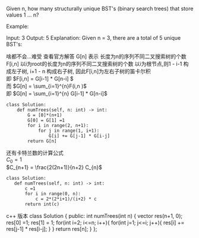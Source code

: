 Given n, how many structurally unique BST's (binary search trees) that store values 1 ... n?

Example:

Input: 3
Output: 5
Explanation:
Given n = 3, there are a total of 5 unique BST's:


   

啥都不会...难受
查看官方解答
G[n] 表示 长度为n的序列不同二叉搜索树的个数
F[i,n] 以i为root的长度为n的序列不同二叉搜索树的个数
以i为根节点,则1 - i-1 构成左子树, i+1 - n 构成右子树, 因此F[i,n]为左右子树的笛卡尔积  
即 $F[i,n] = G[i-1] * G[n-i] $  
而 $G[n] = \sum_{i=1}^{n}F(i,n )$   
即 $G[n] = \sum_{i=1}^{n} G[i-1] * G[n-i]$   

```
class Solution:
    def numTrees(self, n: int) -> int:
        G = [0]*(n+1)
        G[0] = G[1] =1
        for i in range(2, n+1):
            for j in range(1, i+1):
                G[i] += G[j-1] * G[i-j]
        return G[n]
```

还有卡特兰数的计算公式  
 $C_0=1$  
 $C_{n+1} = \frac{2(2n+1)}{n+2} C_{n}$

 ```
 class Solution:
    def numTrees(self, n: int) -> int:
        c =1
        for i in range(0, n):
            c = 2*(2*i+1)/(i+2) * c
        return int(c)
 ```



c++ 版本
class Solution {
public:
    int numTrees(int n) {
        vector<int> res(n+1, 0);
        res[0] =1;
        res[1] = 1;
        for(int i=2; i<=n; i++){
            for(int j=1; j<=i; j++){
                res[i] += res[j-1] * res[i-j];
            }
        }
        return res[n];
    }
};
